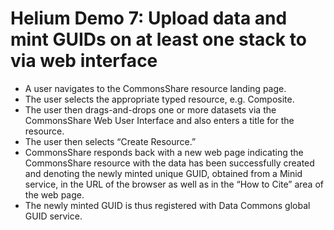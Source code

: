 # Helium Demo 7: Upload data and mint GUIDs on at least one stack to via web interface 

* A user navigates to the CommonsShare resource landing page.
* The user selects the appropriate typed resource, e.g. Composite. 
* The user then drags-and-drops one or more datasets via the CommonsShare Web User Interface and also enters a title for the resource. 
* The user then selects “Create Resource.”
* CommonsShare responds back with a new web page indicating the CommonsShare resource with the data has been successfully created and denoting the newly minted unique GUID, obtained from a Minid service, in the URL of the browser as well as in the “How to Cite” area of the web page.
* The newly minted GUID is thus registered with Data Commons global GUID service.
